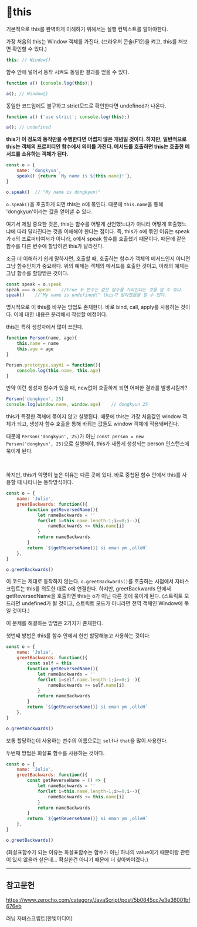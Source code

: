 # 🤣this

기본적으로 this를 완벽하게 이해하기 위해서는 실행 컨텍스트를 알아야한다.

가장 처음의 this는 Window 객체를 가진다. (브라우저 콘솔(F12)을 켜고, this를 쳐보면 확인할 수 있다.)

```javascript
this; // Window{}
```

함수 안에 넣어서 동작 시켜도 동일한 결과를 얻을 수 있다.

```javascript
function a() {console.log(this);}

a(); // Window{}
```

동일한 코드임에도 불구하고 strict모드로 확인한다면 undefined가 나온다.

```javascript
function a() {'use strict'; console.log(this);}

a(); // undefined
```

**this가 이 정도의 동작만을 수행한다면 어렵지 않은 개념일 것이다. 하지만, 일반적으로 this는 객체의 프로퍼티인 함수에서 의미를 가진다.  메서드를 호출하면 this는 호출한 메서드를 소유하는 객체가 된다.**

```javascript
const o = {
	name: 'dongkyun',
	speak() {return `My name is ${this.name}!`},
}

o.speak()  // "My name is dongkyun!"
```

`o.speak()`을 호출하게 되면 this는 o에 묶인다. 때문에 `this.name`을 통해 'dongkyun'이라는 값을 얻어낼 수 있다.

여기서 제일 중요한 것은, this는 함수를 어떻게 선언했느냐가 아니라 어떻게 호출했느냐에 따라 달라진다는 것을 이해해야 한다는 점이다. 즉, this가 o에 묶인 이유는 speak가 o의 프로퍼티여서가 아니라, o에서 speak 함수를 호출했기 때문이다. 때문에 같은 함수를 다른 변수에 할당하면 this가 달라진다. 

조금 더 이해하기 쉽게 말하자면, 호출할 때, 호출하는 함수가 객체의 메서드인지 아니면 그냥 함수인지가 중요하다. 위의 예제는 객체의 메서드를 호출한 것이고, 아래의 예제는 그냥 함수를 할당받은 것이다.

```javascript
const speak = o.speak
speak === o.speak    //true 두 변수는 같은 함수를 가리킨다는 것을 알 수 있다.
speak()    //"My name is undefined!" this가 달라졌음을 알 수 있다.
```

명시적으로 이 this를 바꾸는 방법도 존재한다. 바로 bind, call, apply를 사용하는 것이다. 이에 대한 내용은 분리해서 작성할 예정이다.

this는 특히 생성자에서 많이 쓰인다.

```javascript
function Person(name, age){
	this.name = name
	this.age = age
}

Person.prototype.sayHi = function(){
	console.log(this.name, this.age)
}
```

만약 이런 생성자 함수가 있을 때, new없이 호출하게 되면 어떠한 결과를 발생시킬까?

```javascript
Person('dongkyun', 25)
console.log(window.name, window.age)    // dongkyun 25
```

this가 특정한 객체에 묶이지 않고 실행된다. 때문에 this는 가장 처음값인 window 객체가 되고, 생성자 함수 호출을 통해 바뀌는 값들도 window 객체에 적용돼버린다.

때문에 `Person('dongkyun', 25)`가 아닌 `const person = new Person('dongkyun', 25)`으로 실행해야, this가 새롭게 생성되는 person 인스턴스에 묶이게 된다.

 <br/>

하지만, this가 악명이 높은 이유는 다른 곳에 있다. 바로 중첩된 함수 안에서 this를 사용할 때 나타나는 동작방식이다.

```javascript
const o = {
	name: 'Julie',
	greetBackwards: function(){
		function getReversedName(){
			let nameBackwards = ''
			for(let i=this.name.length-1;i>=0;i--){
				nameBackwards += this.name[i]
			}
			return nameBackwards
		}
		return `${getReverseName()} si eman ym ,olleH`
	},
}

o.greetBackwards()
```

이 코드는 제대로 동작하지 않는다. `o.greetBackwards()`를 호출하는 시점에서 자바스크립트는 this를 의도한 대로 o에 연결한다. 하지만, greetBackwards 안에서 getReversedName을 호출하면 this는 o가 아닌 다른 것에 묶이게 된다. (스트릭트 모드라면 undefined가 될 것이고, 스트릭트 모드가 아니라면 전역 객체인 Window에 묶일 것이다.)

이 문제를 해결하는 방법은 2가지가 존재한다.

첫번째 방법은 this를 함수 안에서 한번 할당해놓고 사용하는 것이다.

```javascript
const o = {
	name: 'Julie',
	greetBackwards: function(){
		const self = this 
		function getReversedName(){
			let nameBackwards = ''
			for(let i=self.name.length-1;i>=0;i--){
				nameBackwards += self.name[i]
			}
			return nameBackwards
		}
		return `${getReverseName()} si eman ym ,olleH`
	},
}

o.greetBackwards()
```

보통 할당하는데 사용하는 변수의 이름으로는 `self`나 `that`을 많이 사용한다.

두번쨰 방법은 화살표 함수를 사용하는 것이다.

```javascript
const o = {
	name: 'Julie',
	greetBackwards: function(){ 
		const getReverseName = () => {
			let nameBackwards = ''
			for(let i=this.name.length-1;i>=0;i--){
				nameBackwards += this.name[i]
			}
			return nameBackwards
		}
		return `${getReverseName()} si eman ym ,olleH`
	},
}

o.greetBackwards()
```

(화살표함수가 되는 이유는 화살표함수는 함수가 아닌 하나의 value이기 때문이랑 관련이 있지 않을까 싶은데... 확실한건 아니기 때문에 더 찾아봐야겠다.)

---

## 참고문헌

https://www.zerocho.com/category/JavaScript/post/5b0645cc7e3e36001bf676eb

러닝 자바스크립트(한빛미디어)

